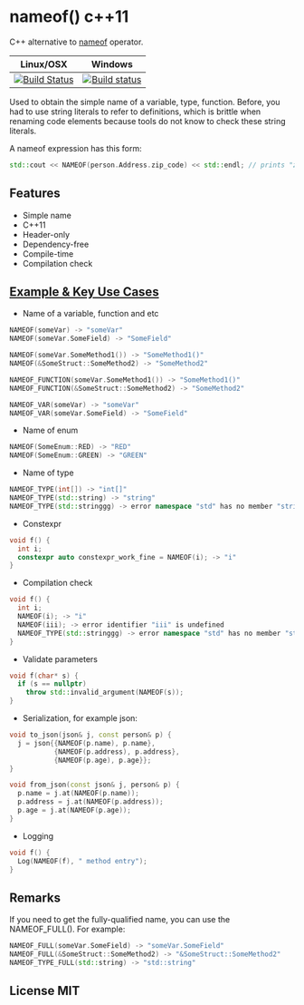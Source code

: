 # nameof() c++11

C++ alternative to [nameof](https://docs.microsoft.com/en-us/dotnet/csharp/language-reference/keywords/nameof) operator.

 Linux/OSX | Windows
-----------|---------
[![Build Status](https://travis-ci.org/Terik23/nameof.svg?branch=master)](https://travis-ci.org/Terik23/nameof)|[![Build status](https://ci.appveyor.com/api/projects/status/4tyl8lee10ckw10k/branch/master?svg=true)](https://ci.appveyor.com/project/Terik23/nameof/branch/master)

Used to obtain the simple name of a variable, type, function.
Before, you had to use string literals to refer to definitions, which is brittle when renaming code elements because tools do not know to check these string literals.

A nameof expression has this form:

```cpp
std::cout << NAMEOF(person.Address.zip_code) << std::endl; // prints "zip_code"
```

## Features

* Simple name
* C++11
* Header-only
* Dependency-free
* Compile-time
* Compilation check

## [Example & Key Use Cases](https://github.com/Terik23/nameof/blob/master/example/example.cpp)

* Name of a variable, function and etc

```cpp
NAMEOF(someVar) -> "someVar"
NAMEOF(someVar.SomeField) -> "SomeField"

NAMEOF(someVar.SomeMethod1()) -> "SomeMethod1()"
NAMEOF(&SomeStruct::SomeMethod2) -> "SomeMethod2"

NAMEOF_FUNCTION(someVar.SomeMethod1()) -> "SomeMethod1()"
NAMEOF_FUNCTION(&SomeStruct::SomeMethod2) -> "SomeMethod2"

NAMEOF_VAR(someVar) -> "someVar"
NAMEOF_VAR(someVar.SomeField) -> "SomeField"
```

* Name of enum

```cpp
NAMEOF(SomeEnum::RED) -> "RED"
NAMEOF(SomeEnum::GREEN) -> "GREEN"
```

* Name of type

```cpp
NAMEOF_TYPE(int[]) -> "int[]"
NAMEOF_TYPE(std::string) -> "string"
NAMEOF_TYPE(std::stringgg) -> error namespace "std" has no member "stringgg"
```

* Constexpr

```cpp
void f() {
  int i;
  constexpr auto constexpr_work_fine = NAMEOF(i); -> "i"
}
```

* Compilation check

```cpp
void f() {
  int i;
  NAMEOF(i); -> "i"
  NAMEOF(iii); -> error identifier "iii" is undefined
  NAMEOF_TYPE(std::stringgg) -> error namespace "std" has no member "stringgg"
}
```

* Validate parameters

```cpp
void f(char* s) {
  if (s == nullptr)
    throw std::invalid_argument(NAMEOF(s));
}
```

* Serialization, for example json:

```cpp
void to_json(json& j, const person& p) {
  j = json{{NAMEOF(p.name), p.name},
           {NAMEOF(p.address), p.address},
           {NAMEOF(p.age), p.age}};
}

void from_json(const json& j, person& p) {
  p.name = j.at(NAMEOF(p.name));
  p.address = j.at(NAMEOF(p.address));
  p.age = j.at(NAMEOF(p.age));
}
```

* Logging

```cpp
void f() {
  Log(NAMEOF(f), " method entry");
}
```

## Remarks

If you need to get the fully-qualified name, you can use the NAMEOF_FULL(). For example:

```cpp
NAMEOF_FULL(someVar.SomeField) -> "someVar.SomeField"
NAMEOF_FULL(&SomeStruct::SomeMethod2) -> "&SomeStruct::SomeMethod2"
NAMEOF_TYPE_FULL(std::string) -> "std::string"
```

## License MIT